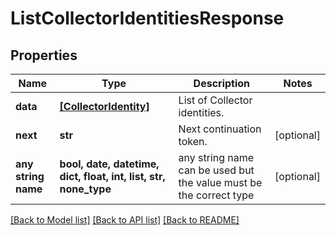 # ListCollectorIdentitiesResponse


## Properties
Name | Type | Description | Notes
------------ | ------------- | ------------- | -------------
**data** | [**[CollectorIdentity]**](CollectorIdentity.md) | List of Collector identities. | 
**next** | **str** | Next continuation token. | [optional] 
**any string name** | **bool, date, datetime, dict, float, int, list, str, none_type** | any string name can be used but the value must be the correct type | [optional]

[[Back to Model list]](../README.md#documentation-for-models) [[Back to API list]](../README.md#documentation-for-api-endpoints) [[Back to README]](../README.md)


